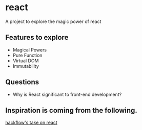 # react
A project to explore the magic power of react

## Features to explore
 - Magical Powers
 - Pure Function
 - Virtual DOM
 - Immutability

## Questions
 - Why is React significant to front-end development?

## Inspiration is coming from the following.
[hackflow's take on react](http://hackflow.com/blog/2015/03/08/boiling-react-down-to-few-lines-in-jquery/)
